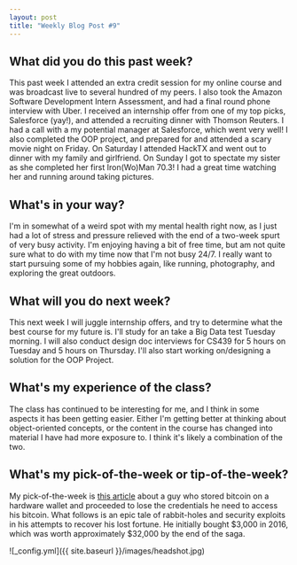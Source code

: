 ```yaml
---
layout: post
title: "Weekly Blog Post #9"
---
```



## What did you do this past week?
This past week I attended an extra credit session for my online course and was broadcast live to several hundred of my peers. I also took the Amazon Software Development Intern Assessment, and had a final round phone interview with Uber. I received an internship offer from one of my top picks, Salesforce (yay!), and attended a recruiting dinner with Thomson Reuters. I had a call with a my potential manager at Salesforce, which went very well! I also completed the OOP project, and prepared for and attended a scary movie night on Friday. On Saturday I attended HackTX and went out to dinner with my family and girlfriend. On Sunday I got to spectate my sister as she completed her first Iron(Wo)Man 70.3! I had a great time watching her and running around taking pictures.

## What's in your way?
I'm in somewhat of a weird spot with my mental health right now, as I just had a lot of stress and pressure relieved with the end of a two-week spurt of very busy activity. I'm enjoying having a bit of free time, but am not quite sure what to do with my time now that I'm not busy 24/7. I really want to start pursuing some of my hobbies again, like running, photography, and exploring the great outdoors.

## What will you do next week?
This next week I will juggle internship offers, and try to determine what the best course for my future is. I'll study for an take a Big Data test Tuesday morning. I will also conduct design doc interviews for CS439 for 5 hours on Tuesday and 5 hours on Thursday. I'll also start working on/designing a solution for the OOP Project.

## What's my experience of the class?
The class has continued to be interesting for me, and I think in some aspects it has been getting easier. Either I'm getting better at thinking about object-oriented concepts, or the content in the course has changed into material I have had more exposure to. I think it's likely a combination of the two.

## What's my pick-of-the-week or tip-of-the-week?
My pick-of-the-week is [this article](https://www.wired.com/story/i-forgot-my-pin-an-epic-tale-of-losing-dollar30000-in-bitcoin/?mbid=synd_digg) about a guy who stored bitcoin on a hardware wallet and proceeded to lose the credentials he need to access his bitcoin. What follows is an epic tale of rabbit-holes and security exploits in his attempts to recover his lost fortune. He initially bought $3,000 in 2016, which was worth approximately $32,000 by the end of the saga.

![_config.yml]({{ site.baseurl }}/images/headshot.jpg)
